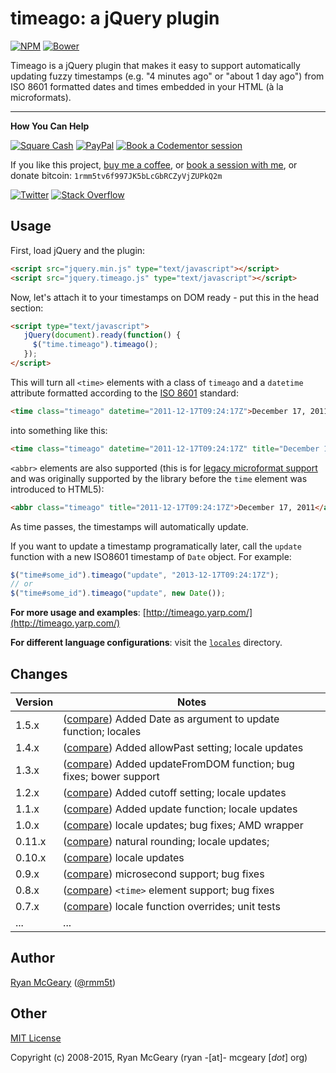 # timeago: a jQuery plugin

[![NPM](https://img.shields.io/npm/v/timeago.svg)](https://www.npmjs.com/package/timeago)
[![Bower](https://img.shields.io/bower/v/jquery-timeago.svg)](http://bower.io/search/?q=jquery-timeago)

Timeago is a jQuery plugin that makes it easy to support automatically updating
fuzzy timestamps (e.g. "4 minutes ago" or "about 1 day ago") from ISO 8601
formatted dates and times embedded in your HTML (à la microformats).

---

**How You Can Help**

[![Square Cash](http://img.shields.io/badge/square%20cash-$rmm5t-brightgreen.svg)][square]
[![PayPal](http://img.shields.io/badge/paypal-rmm5t-blue.svg)][paypal]
[![Book a Codementor session](http://img.shields.io/badge/codementor-book%20a%20session-orange.svg)][codementor]

If you like this project, [buy me a coffee][paypal], or [book a session with me][codementor], or donate bitcoin: `1rmm5tv6f997JK5bLcGbRCZyVjZUPkQ2m`

[square]: https://cash.me/$rmm5t/5 "Donate to rmm5t for open source!"
[paypal]: https://www.paypal.me/rmm5t/5 "Donate to rmm5t for open source!"
[bitcoin]: bitcoin:1rmm5tv6f997JK5bLcGbRCZyVjZUPkQ2m?amount=0.01&label=Coffee%20to%20rmm5t%20for%20Open%20Source "Buy rmm5t a coffee for open source!"
[codementor]: https://www.codementor.io/rmm5t?utm_campaign=profile&utm_source=button-rmm5t&utm_medium=shields "Book a session with rmm5t on Codementor!"

[![Twitter](https://img.shields.io/twitter/follow/rmm5t.svg?style=social)](https://twitter.com/rmm5t)
[![Stack Overflow](https://img.shields.io/stackexchange/stackoverflow/r/8985.svg?style=social)](http://stackoverflow.com/users/8985/ryan-mcgeary)

## Usage

First, load jQuery and the plugin:

```html
<script src="jquery.min.js" type="text/javascript"></script>
<script src="jquery.timeago.js" type="text/javascript"></script>
```

Now, let's attach it to your timestamps on DOM ready - put this in the head
section:

```html
<script type="text/javascript">
   jQuery(document).ready(function() {
     $("time.timeago").timeago();
   });
</script>
```

This will turn all `<time>` elements with a class of `timeago` and a
`datetime` attribute formatted according to the
[ISO 8601](http://en.wikipedia.org/wiki/ISO_8601) standard:

```html
<time class="timeago" datetime="2011-12-17T09:24:17Z">December 17, 2011</time>
```

into something like this:

```html
<time class="timeago" datetime="2011-12-17T09:24:17Z" title="December 17, 2011">about 1 day ago</time>
```

`<abbr>` elements are also supported (this is for
[legacy microformat support](http://microformats.org/wiki/datetime-design-pattern)
and was originally supported by the library before the `time` element was
introduced to HTML5):

```html
<abbr class="timeago" title="2011-12-17T09:24:17Z">December 17, 2011</abbr>
```

As time passes, the timestamps will automatically update.

If you want to update a timestamp programatically later, call the `update`
function with a new ISO8601 timestamp of `Date` object. For example:

```javascript
$("time#some_id").timeago("update", "2013-12-17T09:24:17Z");
// or
$("time#some_id").timeago("update", new Date());
```

**For more usage and examples**: [http://timeago.yarp.com/](http://timeago.yarp.com/)

**For different language configurations**: visit the [`locales`](https://github.com/rmm5t/jquery-timeago/tree/master/locales) directory.

## Changes

| Version | Notes                                                                           |
|---------|---------------------------------------------------------------------------------|
|   1.5.x | ([compare][compare-1.5]) Added Date as argument to update function; locales     |
|   1.4.x | ([compare][compare-1.4]) Added allowPast setting; locale updates                |
|   1.3.x | ([compare][compare-1.3]) Added updateFromDOM function; bug fixes; bower support |
|   1.2.x | ([compare][compare-1.2]) Added cutoff setting; locale updates                   |
|   1.1.x | ([compare][compare-1.1]) Added update function; locale updates                  |
|   1.0.x | ([compare][compare-1.0]) locale updates; bug fixes; AMD wrapper                 |
|  0.11.x | ([compare][compare-0.11]) natural rounding; locale updates;                     |
|  0.10.x | ([compare][compare-0.10]) locale updates                                        |
|   0.9.x | ([compare][compare-0.9]) microsecond support; bug fixes                         |
|   0.8.x | ([compare][compare-0.8]) `<time>` element support; bug fixes                    |
|   0.7.x | ([compare][compare-0.7]) locale function overrides; unit tests                  |
|     ... | ...                                                                             |

[compare-1.5]: https://github.com/rmm5t/jquery-timeago/compare/v1.4.3...v1.5.2
[compare-1.4]: https://github.com/rmm5t/jquery-timeago/compare/v1.3.2...v1.4.3
[compare-1.3]: https://github.com/rmm5t/jquery-timeago/compare/v1.2.0...v1.3.2
[compare-1.2]: https://github.com/rmm5t/jquery-timeago/compare/v1.1.0...v1.2.0
[compare-1.1]: https://github.com/rmm5t/jquery-timeago/compare/v1.0.2...v1.1.0
[compare-1.0]: https://github.com/rmm5t/jquery-timeago/compare/v0.11.4...v1.0.2
[compare-0.11]: https://github.com/rmm5t/jquery-timeago/compare/v0.10.1...v0.11.4
[compare-0.10]: https://github.com/rmm5t/jquery-timeago/compare/v0.9.3...v0.10.1
[compare-0.9]: https://github.com/rmm5t/jquery-timeago/compare/v0.8.2...v0.9.3
[compare-0.8]: https://github.com/rmm5t/jquery-timeago/compare/v0.7.2...v0.8.2
[compare-0.7]: https://github.com/rmm5t/jquery-timeago/compare/v0.6.2...v0.7.2

## Author

[Ryan McGeary](http://ryan.mcgeary.org) ([@rmm5t](http://twitter.com/rmm5t))

## Other

[MIT License](http://www.opensource.org/licenses/mit-license.php)

Copyright (c) 2008-2015, Ryan McGeary (ryan -[at]- mcgeary [*dot*] org)
